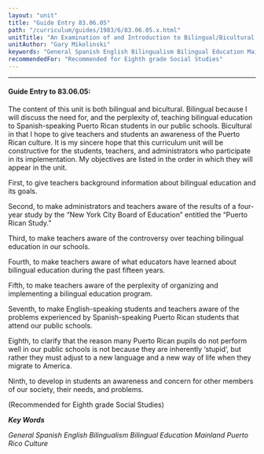 ```yaml
---
layout: "unit"
title: "Guide Entry 83.06.05"
path: "/curriculum/guides/1983/6/83.06.05.x.html"
unitTitle: "An Examination of and Introduction to Bilingual/Bicultural Education"
unitAuthor: "Gary Mikolinski"
keywords: "General Spanish English Bilingualism Bilingual Education Mainland Puerto Rico Culture"
recommendedFor: "Recommended for Eighth grade Social Studies"
---
```

<body>
<hr/>
 <h4>
  Guide Entry to 83.06.05:
 </h4>
 The content of this unit is both bilingual and bicultural.  Bilingual because I will discuss the need for, and the perplexity of, teaching bilingual education to Spanish-speaking Puerto Rican students in our public schools.  Bicultural in that I hope to give teachers and students an awareness of the Puerto Rican culture.  It is my sincere hope that this curriculum unit will be constructive for the students, teachers, and administrators who participate in its implementation. My objectives are listed in the order in which they will appear in the unit.
 <p>
  First, to give teachers background information about bilingual education and its goals.
 </p>
 <p>
  Second, to make administrators and teachers aware of the results of a four-year study by the “New York City Board of Education” entitled the “Puerto Rican Study.”
 </p>
 <p>
  Third, to make teachers aware of the controversy over teaching bilingual education in our schools.
 </p>
 <p>
  Fourth, to make teachers aware of what educators have learned about bilingual education during the past fifteen years.
 </p>
 <p>
  Fifth, to make teachers aware of the perplexity of organizing and implementing a bilingual education program.
 </p>
 <p>
  Seventh, to make English-speaking students and teachers aware of the problems experienced by Spanish-speaking Puerto Rican students that attend our public schools.
 </p>
 <p>
  Eighth, to clarify that the reason many Puerto Rican pupils do not perform well in our public schools is not because they are inherently ‘stupid’, but rather they must adjust to a new language and a new way of life when they migrate to America.
 </p>
 <p>
  Ninth, to develop in students an awareness and concern for other members of our society, their needs, and problems.
 </p>
 <p>
  (Recommended for Eighth grade Social Studies)
 </p>
<p>
  <b>
   <i>
    Key Words
   </i>
  </b>
  <br/>
 </p>
 <p>
  <i>
   General Spanish English Bilingualism Bilingual Education Mainland Puerto Rico Culture
  </i>
 </p>

</body>